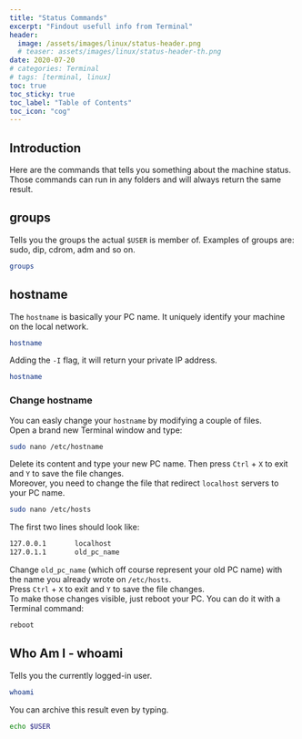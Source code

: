 ```yaml
---
title: "Status Commands"
excerpt: "Findout usefull info from Terminal"
header:
  image: /assets/images/linux/status-header.png
  # teaser: assets/images/linux/status-header-th.png
date: 2020-07-20
# categories: Terminal
# tags: [terminal, linux]
toc: true
toc_sticky: true
toc_label: "Table of Contents"
toc_icon: "cog"
---
```


## Introduction
Here are the commands that tells you something about the machine status. Those commands can run in any folders and will always return the same result.

## groups
Tells you the groups the actual `$USER` is member of. Examples of groups are: sudo, dip, cdrom, adm and so on.
```bash
groups
```

## hostname
The `hostname` is basically your PC name. It uniquely identify your machine on the local network.
```bash
hostname
```

Adding the `-I` flag, it will return your private IP address.
```bash
hostname
```

### Change hostname
You can easly change your `hostname` by modifying a couple of files.<br>
Open a brand new Terminal window and type:
```bash
sudo nano /etc/hostname
```

Delete its content and type your new PC name. Then press `Ctrl` + `X` to exit and `Y` to save the file changes.<br>
Moreover, you need to change the file that redirect `localhost` servers to your PC name.
```bash
sudo nano /etc/hosts
```

The first two lines should look like:
 ```bash
127.0.0.1       localhost
127.0.1.1       old_pc_name
```

Change `old_pc_name` (which off course represent your old PC name) with the name you already wrote on `/etc/hosts`.<br>
Press `Ctrl` + `X` to exit and `Y` to save the file changes.<br>
To make those changes visible, just reboot your PC. You can do it with a Terminal command:
```bash
reboot
```

## Who Am I - whoami
Tells you the currently logged-in user.
```bash
whoami
```
You can archive this result even by typing.
```bash
echo $USER
```